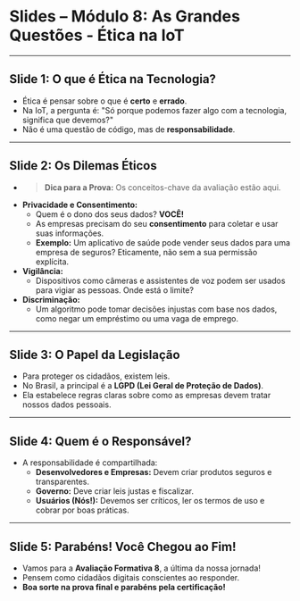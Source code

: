 # Slides – Módulo 8: As Grandes Questões - Ética na IoT

---

## Slide 1: O que é Ética na Tecnologia?
- Ética é pensar sobre o que é **certo** e **errado**.
- Na IoT, a pergunta é: "Só porque podemos fazer algo com a tecnologia, significa que devemos?"
- Não é uma questão de código, mas de **responsabilidade**.

---

## Slide 2: Os Dilemas Éticos
- > **Dica para a Prova:** Os conceitos-chave da avaliação estão aqui.
- **Privacidade e Consentimento:**
  - Quem é o dono dos seus dados? **VOCÊ!**
  - As empresas precisam do seu **consentimento** para coletar e usar suas informações.
  - **Exemplo:** Um aplicativo de saúde pode vender seus dados para uma empresa de seguros? Eticamente, não sem a sua permissão explícita.
- **Vigilância:**
  - Dispositivos como câmeras e assistentes de voz podem ser usados para vigiar as pessoas. Onde está o limite?
- **Discriminação:**
  - Um algoritmo pode tomar decisões injustas com base nos dados, como negar um empréstimo ou uma vaga de emprego.

---

## Slide 3: O Papel da Legislação
- Para proteger os cidadãos, existem leis.
- No Brasil, a principal é a **LGPD (Lei Geral de Proteção de Dados)**.
- Ela estabelece regras claras sobre como as empresas devem tratar nossos dados pessoais.

---

## Slide 4: Quem é o Responsável?
- A responsabilidade é compartilhada:
  - **Desenvolvedores e Empresas:** Devem criar produtos seguros e transparentes.
  - **Governo:** Deve criar leis justas e fiscalizar.
  - **Usuários (Nós!):** Devemos ser críticos, ler os termos de uso e cobrar por boas práticas.

---

## Slide 5: Parabéns! Você Chegou ao Fim!
- Vamos para a **Avaliação Formativa 8**, a última da nossa jornada!
- Pensem como cidadãos digitais conscientes ao responder.
- **Boa sorte na prova final e parabéns pela certificação!**
